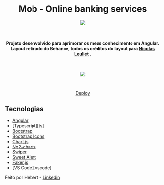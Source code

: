 <h1 align="center">
    Mob - Online banking services
</h1>

<p align="center">
  <a>
    <img src="https://img.shields.io/badge/Angular-DD0031?style=for-the-badge&logo=angular&logoColor=white">
  </a>
</p>
<br>
<h4 align="center">
  Projeto desenvolvido para aprimorar os meus conhecimento em Angular. Layout retirado do Behance, todos os créditos do layout para <a href="https://www.behance.net/gallery/111632957/Mob-Online-banking-services?tracking_source=search_projects_recommended%7Cbanking%20dashboard">Nicolas Leuliet</a> . 
</h4>
<br>
<p align="center"><img align="center" src="https://i.ibb.co/4FWy4Tk/screenshot.png"></p>
<br>
<p align="center">
  <a href="https://hebertdelima13.github.io/mobBanking/" target="_blank">Deploy
  </a>
</p>

## Tecnologias

- [Angular](https://angular.io/)
- [Typescript][ts]
- [Bootstrap](https://getbootstrap.com/)
- [Bootstrap Icons](https://icons.getbootstrap.com/)
- [Chart.js](https://www.chartjs.org/)
- [Ng2-charts](https://www.npmjs.com/package/ng2-charts)
- [Swiper](https://swiperjs.com/)
- [Sweet Alert](https://sweetalert2.github.io/)
- [Faker.js](https://github.com/marak/Faker.js/)
- [VS Code][vscode]

Feito por Hebert - <a href="https://www.linkedin.com/in/hebert-fernandes/" target="_blank">Linkedin
</a>